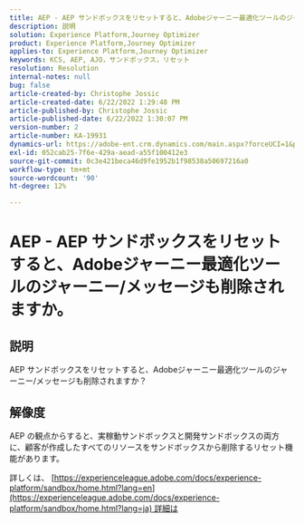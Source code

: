 ```yaml
---
title: AEP - AEP サンドボックスをリセットすると、Adobeジャーニー最適化ツールのジャーニー/メッセージも削除されますか。
description: 説明
solution: Experience Platform,Journey Optimizer
product: Experience Platform,Journey Optimizer
applies-to: Experience Platform,Journey Optimizer
keywords: KCS, AEP, AJO，サンドボックス，リセット
resolution: Resolution
internal-notes: null
bug: false
article-created-by: Christophe Jossic
article-created-date: 6/22/2022 1:29:48 PM
article-published-by: Christophe Jossic
article-published-date: 6/22/2022 1:30:07 PM
version-number: 2
article-number: KA-19931
dynamics-url: https://adobe-ent.crm.dynamics.com/main.aspx?forceUCI=1&pagetype=entityrecord&etn=knowledgearticle&id=8cc5b95d-2ff2-ec11-bb3d-6045bd0158c7
exl-id: 052cab25-7f6e-429a-aead-a55f100412e3
source-git-commit: 0c3e421beca46d9fe1952b1f98538a50697216a0
workflow-type: tm+mt
source-wordcount: '90'
ht-degree: 12%

---
```


# AEP - AEP サンドボックスをリセットすると、Adobeジャーニー最適化ツールのジャーニー/メッセージも削除されますか。

## 説明

AEP サンドボックスをリセットすると、Adobeジャーニー最適化ツールのジャーニー/メッセージも削除されますか？

## 解像度

AEP の観点からすると、実稼動サンドボックスと開発サンドボックスの両方に、顧客が作成したすべてのリソースをサンドボックスから削除するリセット機能があります。

詳しくは、 [https://experienceleague.adobe.com/docs/experience-platform/sandbox/home.html?lang=en](https://experienceleague.adobe.com/docs/experience-platform/sandbox/home.html?lang=ja) 詳細は
